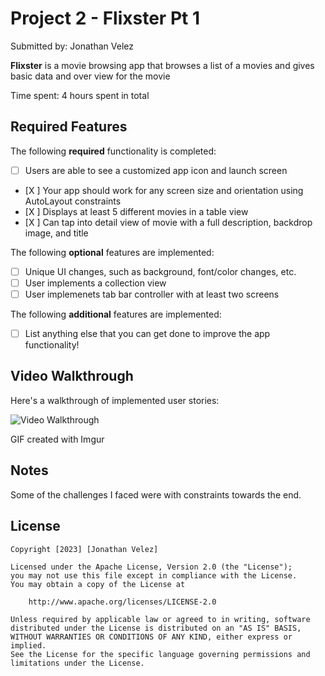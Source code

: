 # Project 2 - Flixster Pt 1

Submitted by: Jonathan Velez

**Flixster** is a movie browsing app that browses a list of a movies and gives basic data and over view for the movie

Time spent: 4 hours spent in total

## Required Features

The following **required** functionality is completed:

- [ ] Users are able to see a customized app icon and launch screen
- [X ] Your app should work for any screen size and orientation using AutoLayout constraints
- [X ] Displays at least 5 different movies in a table view
- [X ] Can tap into detail view of movie with a full description, backdrop image, and title
 
The following **optional** features are implemented:

- [ ] Unique UI changes, such as background, font/color changes, etc.
- [ ] User implements a collection view
- [ ] User implemenets tab bar controller with at least two screens

The following **additional** features are implemented:

- [ ] List anything else that you can get done to improve the app functionality!

## Video Walkthrough

Here's a walkthrough of implemented user stories:

<img src='https://imgur.com/a/4GoCcBO.gif' title='Video Walkthrough' width='' alt='Video Walkthrough' />

<!-- Replace this with whatever GIF tool you used! -->
GIF created with Imgur
<!-- Recommended tools:
[Kap](https://getkap.co/) for macOS
[ScreenToGif](https://www.screentogif.com/) for Windows
[peek](https://github.com/phw/peek) for Linux. -->

## Notes

Some of the challenges I faced were with constraints towards the end.

## License

    Copyright [2023] [Jonathan Velez]

    Licensed under the Apache License, Version 2.0 (the "License");
    you may not use this file except in compliance with the License.
    You may obtain a copy of the License at

        http://www.apache.org/licenses/LICENSE-2.0

    Unless required by applicable law or agreed to in writing, software
    distributed under the License is distributed on an "AS IS" BASIS,
    WITHOUT WARRANTIES OR CONDITIONS OF ANY KIND, either express or implied.
    See the License for the specific language governing permissions and
    limitations under the License.
